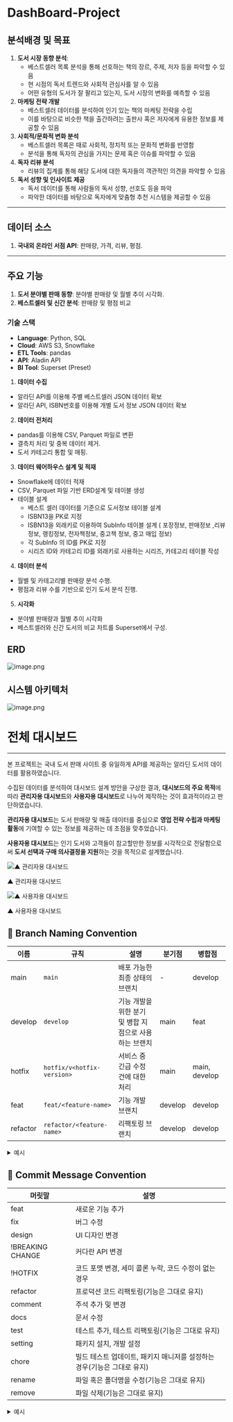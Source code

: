 # DashBoard-Project
## 분석배경 및 목표

1. **도서 시장 동향 분석**: 
    - 베스트셀러 목록 분석을 통해 선호하는 책의 장르, 주제, 저자 등을 파악할 수 있음
    - 현 시점의 독서 트렌드와 사회적 관심사를 알 수 있음
    - 어떤 유형의 도서가 잘 팔리고 있는지, 도서 시장의 변화를 예측할 수 있음
2. **마케팅 전략 개발**
    - 베스트셀러 데이터를 분석하여 인기 있는 책의 마케팅 전략을 수립
    - 이를 바탕으로 비슷한 책을 출간하려는 출판사 혹은 저자에게 유용한 정보를 제공할 수 있음
3. **사회적/문화적 변화 분석**
    - 베스트셀러 목록은 때로 사회적, 정치적 또는 문화적 변화를 반영함
    - 분석을 통해 독자의 관심을 가지는 문제 혹은 이슈를 파악할 수 있음
4. **독자 리뷰 분석**
    - 리뷰의 집계를 통해 해당 도서에 대한 독자들의 객관적인 의견을 파악할 수 있음
5. **독서 성향 및 인사이트 제공**
    - 독서 데이터를 통해 사람들의 독서 성향, 선호도 등을 파악
    - 파악한 데이터를 바탕으로 독자에게 맞춤형 추천 시스템을 제공할 수 있음

---

## **데이터 소스**

1. **국내외 온라인 서점 API**: 판매량, 가격, 리뷰, 평점.

---

## **주요 기능**

1. **도서 분야별 판매 동향**: 분야별 판매량 및 월별 추이 시각화.
2. **베스트셀러 및 신간 분석**: 판매량 및 평점 비교

### **기술 스택**

- **Language**: Python, SQL
- **Cloud**: AWS S3, Snowflake
- **ETL Tools**: pandas
- **API**: Aladin API
- **BI Tool**: Superset (Preset)

1.	**데이터 수집**

- 알라딘 API를 이용해 주별 베스트셀러 JSON 데이터 확보
- 알라딘 API, ISBN번호를 이용해 개별 도서 정보 JSON 데이터 확보

2.	**데이터 전처리**

- pandas를 이용해 CSV, Parquet 파일로 변환
- 결측치 처리 및 중복 데이터 제거.
- 도서 카테고리 통합 및 매핑.

3.	**데이터 웨어하우스 설계 및 적재**

- Snowflake에 데이터 적재
- CSV, Parquet 파일 기반 ERD설계 및 테이블 생성
- 테이블 설계
    - 베스트 셀러 데이터를 기준으로 도서정보 테이블 설계
    - ISBN13을 PK로 지정
    - ISBN13을 외래키로 이용하여 SubInfo 테이블 설계 ( 포장정보, 판매정보 ,리뷰정보, 랭킹정보, 전자책정보, 중고책 정보, 중고 매입 정보)
    - 각 SubInfo 의 ID를 PK로 지정
    - 시리즈 ID와 카테고리 ID를 외래키로 사용하는 시리즈, 카테고리 테이블 작성

4.	**데이터 분석**

- 월별 및 카테고리별 판매량 분석 수행.
- 평점과 리뷰 수를 기반으로 인기 도서 분석 진행.

5.	**시각화**

- 분야별 판매량과 월별 추이 시각화
- 베스트셀러와 신간 도서의 비교 차트를 Superset에서 구성.

## ERD

![image.png](https://prod-files-secure.s3.us-west-2.amazonaws.com/29dd0948-7b38-443b-af5a-c6bc908226ab/28cd84c1-0093-4ca0-97f1-f96d6deb3de9/image.png)

## 시스템 아키텍처

![image.png](https://prod-files-secure.s3.us-west-2.amazonaws.com/29dd0948-7b38-443b-af5a-c6bc908226ab/83570305-923b-47d5-a3e7-4cd22315ff24/image.png)

# 전체 대시보드

---

본 프로젝트는 국내 도서 판매 사이트 중 유일하게 API를 제공하는 알라딘 도서의 데이터를 활용하였습니다.

수집된 데이터를 분석하여 대시보드 설계 방안을 구상한 결과, **대시보드의 주요 목적**에 따라 **관리자용 대시보드**와 **사용자용 대시보드**로 나누어 제작하는 것이 효과적이라고 판단하였습니다.

**관리자용 대시보드**는 도서 판매량 및 매출 데이터를 중심으로 **영업 전략 수립과 마케팅 활동**에 기여할 수 있는 정보를 제공하는 데 초점을 맞추었습니다.

**사용자용 대시보드**는 인기 도서와 고객들이 참고할만한 정보를 시각적으로 전달함으로써 **도서 선택과 구매 의사결정을 지원**하는 것을 목적으로 설계했습니다.

![▲ 관리자용 대시보드](https://prod-files-secure.s3.us-west-2.amazonaws.com/29dd0948-7b38-443b-af5a-c6bc908226ab/39d03a3e-4c41-4169-8b27-49822bff55a6/image.png)

▲ 관리자용 대시보드

![▲ 사용자용 대시보드](https://prod-files-secure.s3.us-west-2.amazonaws.com/29dd0948-7b38-443b-af5a-c6bc908226ab/a719977b-0dc5-49d0-b501-f753cde0ae37/image.png)

▲ 사용자용 대시보드
 	
 
## 🙌 Branch Naming Convention

| 이름 | 규칙 | 설명 | 분기점 | 병합점 |
|---|---|---|---|---|
| main | `main` | 배포 가능한 최종 상태의 브랜치 | - | develop |
| develop | `develop` | 기능 개발을 위한 분기 및 병합 지점으로 사용하는 브랜치 | main | feat |
| hotfix | `hotfix/v<hotfix-version>` | 서비스 중 긴급 수정 건에 대한 처리 | main | main, develop |
| feat | `feat/<feature-name>` | 기능 개발 브랜치 | develop | develop |
| refactor | `refactor/<feature-name>` | 리팩토링 브랜치 | develop | develop |

<details>
<summary>예시</summary>
<div markdown="1">

- <이름>/<기능설명>-#<이슈번호> 의 형식으로 작성
- 브랜치명은 kebab-case를 따름
- 예) feat/create-login-#3

</div>
</details>

## 🙌 Commit Message Convention

| 머릿말           | 설명                                                     |
| ---------------- | ------------------------------------------------------|
| feat             | 새로운 기능 추가                                          |
| fix              | 버그 수정                                               |
| design           | UI 디자인 변경                                           |
| !BREAKING CHANGE | 커다란 API 변경                                          |
| !HOTFIX          | 코드 포맷 변경, 세미 콜론 누락, 코드 수정이 없는 경우             |
| refactor         | 프로덕션 코드 리팩토링(기능은 그대로 유지)                      |
| comment          | 주석 추가 및 변경                                         |
| docs             | 문서 수정                                               |
| test             | 테스트 추가, 테스트 리팩토링(기능은 그대로 유지)                 |
| setting          | 패키지 설치, 개발 설정                                     |
| chore            | 빌드 테스트 업데이트, 패키지 매니저를 설정하는 경우(기능은 그대로 유지)|
| rename           | 파일 혹은 폴더명을 수정(기능은 그대로 유지)                     |
| remove           | 파일 삭제(기능은 그대로 유지)                                |

<details>
<summary>예시</summary>
<div markdown="1">

- 양식: <머릿말>: <제목> - #<이슈번호> 의 형식으로 작성
- 예시: feat: 로그인 기능 추가 - #3

</div>
</details>
